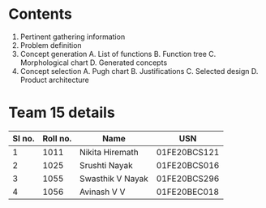 # Contents
1. Pertinent gathering information
2. Problem definition
3. Concept generation
   A. List of functions
   B. Function tree
   C. Morphological chart
   D. Generated concepts
4. Concept selection
   A. Pugh chart
   B. Justifications
   C. Selected design 
   D. Product architecture 

# Team 15 details
|Sl no.|	Roll no.|	Name	|USN|
|---------|---------|---------|---------|
|1 |1011 |Nikita Hiremath |01FE20BCS121|
|2 |1025 |Srushti Nayak |01FE20BCS016|
|3 |1055 |Swasthik V Nayak |01FE20BCS296|
|4 |1056 |Avinash V V |01FE20BEC018|

